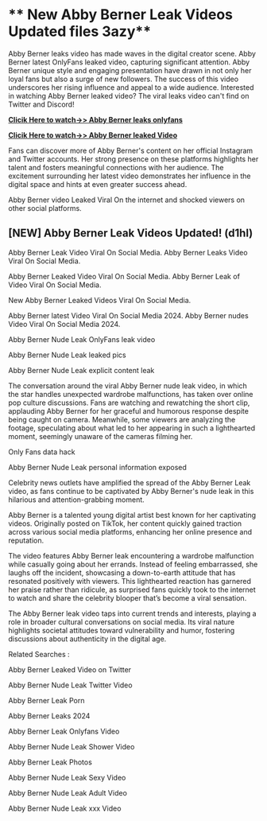
# ** New Abby Berner Leak Videos Updated files 3azy** #

  Abby Berner leaks video has made waves in the digital creator scene.  Abby Berner latest OnlyFans leaked video, capturing significant attention.  Abby Berner unique style and engaging presentation have drawn in not only her loyal fans but also a surge of new followers. The success of this video underscores her rising influence and appeal to a wide audience. Interested in watching Abby Berner leaked video? The viral leaks video can't find on Twitter and Discord!

**[Clicik Here to watch->>  Abby Berner leaks onlyfans ](http://xflirt.top)**

**[Clicik Here to watch->>  Abby Berner leaked Video](http://xflirt.top)**

Fans can discover more of Abby Berner's content on her official Instagram and Twitter accounts. Her strong presence on these platforms highlights her talent and fosters meaningful connections with her audience. The excitement surrounding her latest video demonstrates her influence in the digital space and hints at even greater success ahead.

  Abby Berner video Leaked Viral On the internet and shocked viewers on other social platforms.

## [NEW] Abby Berner Leak Videos Updated!  (d1hl) ##

  Abby Berner Leak Video Viral On Social Media.  Abby Berner Leaks Video Viral On Social Media.

  Abby Berner Leaked Video Viral On Social Media.  Abby Berner Leak of Video Viral On Social Media.

New Abby Berner Leaked Videos Viral On Social Media.

  Abby Berner latest Video Viral On Social Media 2024.  Abby Berner nudes Video Viral On Social Media 2024.

  Abby Berner Nude Leak OnlyFans leak video

  Abby Berner Nude Leak leaked pics

  Abby Berner Nude Leak explicit content leak

The conversation around the viral Abby Berner nude leak video, in which the star handles unexpected wardrobe malfunctions, has taken over online pop culture discussions. Fans are watching and rewatching the short clip, applauding Abby Berner for her graceful and humorous response despite being caught on camera. Meanwhile, some viewers are analyzing the footage, speculating about what led to her appearing in such a lighthearted moment, seemingly unaware of the cameras filming her.

Only Fans data hack

  Abby Berner Nude Leak personal information exposed

Celebrity news outlets have amplified the spread of the Abby Berner Leak video, as fans continue to be captivated by Abby Berner's nude leak in this hilarious and attention-grabbing moment.

  Abby Berner is a talented young digital artist best known for her captivating videos. Originally posted on TikTok, her content quickly gained traction across various social media platforms, enhancing her online presence and reputation.

The video features Abby Berner leak encountering a wardrobe malfunction while casually going about her errands. Instead of feeling embarrassed, she laughs off the incident, showcasing a down-to-earth attitude that has resonated positively with viewers. This lighthearted reaction has garnered her praise rather than ridicule, as surprised fans quickly took to the internet to watch and share the celebrity blooper that’s become a viral sensation.

The Abby Berner leak video taps into current trends and interests, playing a role in broader cultural conversations on social media. Its viral nature highlights societal attitudes toward vulnerability and humor, fostering discussions about authenticity in the digital age.

Related Searches :

  Abby Berner Leaked Video on Twitter

  Abby Berner Nude Leak Twitter Video

  Abby Berner Leak Porn

  Abby Berner Leaks 2024

  Abby Berner Leak Onlyfans Video

  Abby Berner Nude Leak Shower Video

  Abby Berner Leak Photos

  Abby Berner Nude Leak Sexy Video

  Abby Berner Nude Leak Adult Video

  Abby Berner Nude Leak xxx Video


